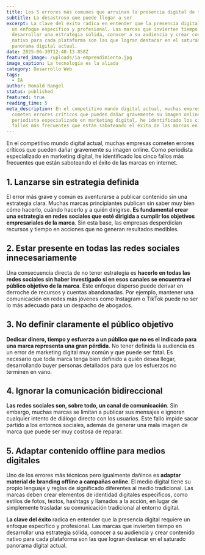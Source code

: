 ```yaml
---
title: Los 5 errores más comunes que arruinan la presencia digital de tu marca
subtitle: Lo desastroso que puede llegar a ser
excerpt: La clave del éxito radica en entender que la presencia digital requiere
  un enfoque específico y profesional. Las marcas que invierten tiempo en
  desarrollar una estrategia sólida, conocer a su audiencia y crear contenido
  nativo para cada plataforma son las que logran destacar en el saturado
  panorama digital actual.
date: 2025-06-30T12:48:13.858Z
featured_image: /uploads/ia-emprendimiento.jpg
image_caption: La tecnología es la aliada
category: Desarrollo Web
tags:
  - IA
author: Ronald Rangel
status: published
featured: true
reading_time: 5
meta_description: En el competitivo mundo digital actual, muchas empresas
  cometen errores críticos que pueden dañar gravemente su imagen online. Como
  periodista especializado en marketing digital, he identificado los cinco
  fallos más frecuentes que están saboteando el éxito de las marcas en internet.
---
```

En el competitivo mundo digital actual, muchas empresas cometen errores críticos que pueden dañar gravemente su imagen online. Como periodista especializado en marketing digital, he identificado los cinco fallos más frecuentes que están saboteando el éxito de las marcas en internet.

## **1. Lanzarse sin estrategia definida**

El error más grave y común es aventurarse a publicar contenido sin una estrategia clara[](https://www.cesce.es/es/w/asesores-de-pymes/10-errores-marcas-redes-sociales)[](https://www.puromarketing.com/42/35927/errores-garrafales-pueden-arruinar-imagen-marca-redes-sociales). Muchas marcas principiantes publican sin saber muy bien cómo hacerlo, cuándo hacerlo y a quién dirigirse[](https://www.puromarketing.com/42/35927/errores-garrafales-pueden-arruinar-imagen-marca-redes-sociales). **Es fundamental crear una estrategia en redes sociales que esté dirigida a cumplir los objetivos empresariales de la marca**[](https://www.puromarketing.com/42/35927/errores-garrafales-pueden-arruinar-imagen-marca-redes-sociales). Sin esta base, las empresas desperdician recursos y tiempo en acciones que no generan resultados medibles.

## **2. Estar presente en todas las redes sociales innecesariamente**

Una consecuencia directa de no tener estrategia es **hacerlo en todas las redes sociales sin haber investigado si en esos canales se encuentra el público objetivo de la marca**[](https://www.puromarketing.com/42/35927/errores-garrafales-pueden-arruinar-imagen-marca-redes-sociales). Este enfoque disperso puede derivar en derroche de recursos y cuentas abandonadas. Por ejemplo, mantener una comunicación en redes más jóvenes como Instagram o TikTok puede no ser lo más adecuado para un despacho de abogados[](https://www.puromarketing.com/42/35927/errores-garrafales-pueden-arruinar-imagen-marca-redes-sociales).

## **3. No definir claramente el público objetivo**

**Dedicar dinero, tiempo y esfuerzo a un público que no es el indicado para una marca representa una gran pérdida**[](https://www.cebra.com/blog/errores-de-marketing-digital). No tener definida la audiencia es un error de marketing digital muy común y que puede ser fatal[](https://www.cebra.com/blog/errores-de-marketing-digital). Es necesario que toda marca tenga bien definido a quién desea llegar, desarrollando buyer personas detallados para que los esfuerzos no terminen en vano[](https://www.cebra.com/blog/errores-de-marketing-digital).

## **4. Ignorar la comunicación bidireccional**

**Las redes sociales son, sobre todo, un canal de comunicación**[](https://www.cesce.es/es/w/asesores-de-pymes/10-errores-marcas-redes-sociales). Sin embargo, muchas marcas se limitan a publicar sus mensajes e ignoran cualquier intento de diálogo directo con los usuarios[](https://www.cesce.es/es/w/asesores-de-pymes/10-errores-marcas-redes-sociales). Este fallo impide sacar partido a los entornos sociales, además de generar una mala imagen de marca que puede ser muy costosa de reparar.

## **5. Adaptar contenido offline para medios digitales**

Uno de los errores más técnicos pero igualmente dañinos es **adaptar material de branding offline a campañas online**[](https://www.esan.edu.pe/conexion-esan/cinco-errores-comunes-al-realizar-acciones-de-branding-online). El medio digital tiene su propio lenguaje y reglas de significado diferentes al medio tradicional[](https://www.esan.edu.pe/conexion-esan/cinco-errores-comunes-al-realizar-acciones-de-branding-online). Las marcas deben crear elementos de identidad digitales específicos, como estilos de fotos, textos, hashtags y llamados a la acción, en lugar de simplemente trasladar su comunicación tradicional al entorno digital.

**La clave del éxito** radica en entender que la presencia digital requiere un enfoque específico y profesional. Las marcas que invierten tiempo en desarrollar una estrategia sólida, conocer a su audiencia y crear contenido nativo para cada plataforma son las que logran destacar en el saturado panorama digital actual.